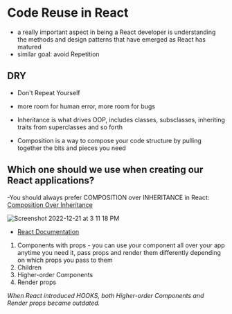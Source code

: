 # Code Reuse in React

- a really important aspect in being a React developer is understanding the methods and design patterns that have emerged as React has matured
- similar goal: avoid Repetition

## DRY

- Don't Repeat Yourself
- more room for human error, more room for bugs

- Inheritance is what drives OOP, includes classes, subsclasses, inheriting traits from superclasses and so forth
- Composition is a way to compose your code structure by pulling together the bits and pieces you need

## Which one should we use when creating our React applications?

-You should always prefer COMPOSITION over INHERITANCE in React: [Composition Over Inheritance](https://www.youtube.com/watch?v=wfMtDGfHWpA)

![Screenshot 2022-12-21 at 3 11 18 PM](https://user-images.githubusercontent.com/89284873/209003419-a1a67ec5-e28f-4272-9e20-395a8f7abe58.png)

- [React Documentation](https://reactjs.org/docs/composition-vs-inheritance.html#so-what-about-inheritance)

1. Components with props - you can use your component all over your app anytime you need it, pass props and render them differently depending on which props you pass to them
2. Children
3. Higher-order Components
4. Render props

*When React introduced HOOKS, both Higher-order Components and Render props became outdated.*

